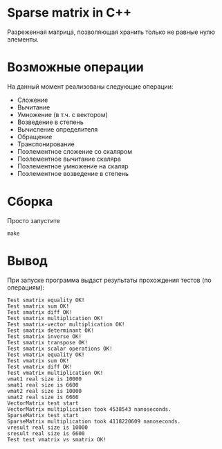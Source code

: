 # Sparse matrix in C++
Разреженная матрица, позволяющая хранить только не равные нулю элементы.

# Возможные операции
На данный момент реализованы следующие операции:
* Сложение
* Вычитание
* Умножение (в т.ч. с вектором)
* Возведение в степень
* Вычисление определителя
* Обращение
* Транспонирование
* Поэлементное сложение со скаляром
* Поэлементное вычитание скаляра
* Поэлементное умножение на скаляр
* Поэлементное возведение в степень
# Сборка
Просто запустите
```
make
```
# Вывод
При запуске программа выдаст результаты прохождения тестов (по операциям):
```
Test smatrix equality OK!
Test smatrix sum OK!
Test smatrix diff OK!
Test smatrix multiplication OK!
Test smatrix-vector multiplication OK!
Test smatrix determinant OK!
Test smatrix inverse OK!
Test smatrix transpose OK!
Test smatrix scalar operations OK!
Test vmatrix equality OK!
Test vmatrix sum OK!
Test vmatrix diff OK!
Test vmatrix multiplication OK!
vmat1 real size is 10000
smat1 real size is 6600
vmat2 real size is 10000
smat2 real size is 6666
VectorMatrix test start
VectorMatrix multiplication took 4538543 nanoseconds.
SparseMatrix test start
SparseMatrix multiplication took 4118220609 nanoseconds.
vresult real size is 10000
sresult real size is 6600
Test test vmatrix vs smatrix OK!
```

